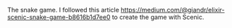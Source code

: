 The snake game.
I followed this article https://medium.com/@giandr/elixir-scenic-snake-game-b8616b1d7ee0
to create the game with Scenic.

